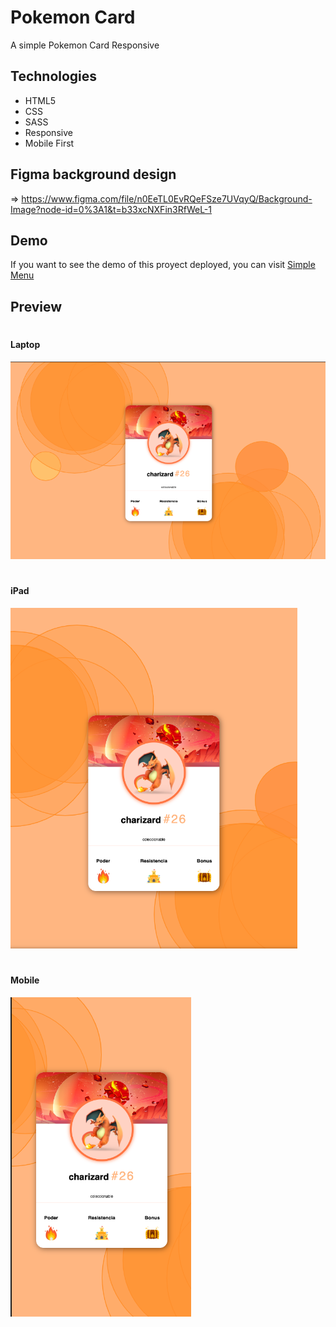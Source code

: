 # Pokemon Card
A simple Pokemon Card Responsive

## Technologies
- HTML5
- CSS
- SASS
- Responsive
- Mobile First

## Figma background design

=> https://www.figma.com/file/n0EeTL0EvRQeFSze7UVqyQ/Background-Image?node-id=0%3A1&t=b33xcNXFin3RfWeL-1

## Demo
If you want to see the demo of this proyect deployed, you can visit [Simple Menu](https://idev-html-css-simple-menu.netlify.app/)

## Preview
#
#### Laptop
![](./preview/laptop.png)
#
#### iPad
![](./preview/ipad.png)
#
#### Mobile
![](./preview/mobile.png)
